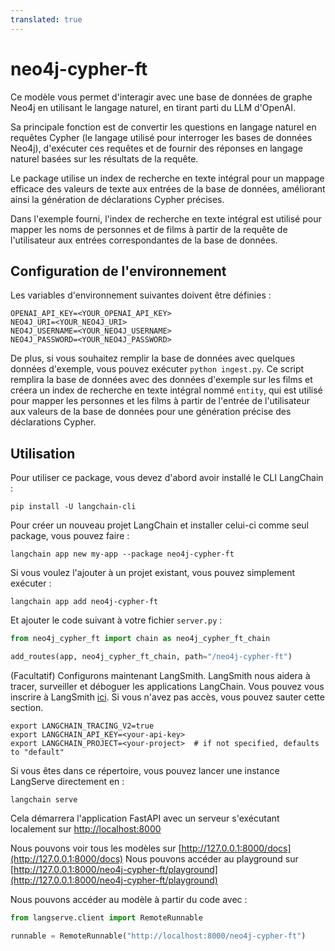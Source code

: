 ```yaml
---
translated: true
---
```


# neo4j-cypher-ft

Ce modèle vous permet d'interagir avec une base de données de graphe Neo4j en utilisant le langage naturel, en tirant parti du LLM d'OpenAI.

Sa principale fonction est de convertir les questions en langage naturel en requêtes Cypher (le langage utilisé pour interroger les bases de données Neo4j), d'exécuter ces requêtes et de fournir des réponses en langage naturel basées sur les résultats de la requête.

Le package utilise un index de recherche en texte intégral pour un mappage efficace des valeurs de texte aux entrées de la base de données, améliorant ainsi la génération de déclarations Cypher précises.

Dans l'exemple fourni, l'index de recherche en texte intégral est utilisé pour mapper les noms de personnes et de films à partir de la requête de l'utilisateur aux entrées correspondantes de la base de données.

## Configuration de l'environnement

Les variables d'environnement suivantes doivent être définies :

```shell
OPENAI_API_KEY=<YOUR_OPENAI_API_KEY>
NEO4J_URI=<YOUR_NEO4J_URI>
NEO4J_USERNAME=<YOUR_NEO4J_USERNAME>
NEO4J_PASSWORD=<YOUR_NEO4J_PASSWORD>
```

De plus, si vous souhaitez remplir la base de données avec quelques données d'exemple, vous pouvez exécuter `python ingest.py`.
Ce script remplira la base de données avec des données d'exemple sur les films et créera un index de recherche en texte intégral nommé `entity`, qui est utilisé pour mapper les personnes et les films à partir de l'entrée de l'utilisateur aux valeurs de la base de données pour une génération précise des déclarations Cypher.

## Utilisation

Pour utiliser ce package, vous devez d'abord avoir installé le CLI LangChain :

```shell
pip install -U langchain-cli
```

Pour créer un nouveau projet LangChain et installer celui-ci comme seul package, vous pouvez faire :

```shell
langchain app new my-app --package neo4j-cypher-ft
```

Si vous voulez l'ajouter à un projet existant, vous pouvez simplement exécuter :

```shell
langchain app add neo4j-cypher-ft
```

Et ajouter le code suivant à votre fichier `server.py` :

```python
from neo4j_cypher_ft import chain as neo4j_cypher_ft_chain

add_routes(app, neo4j_cypher_ft_chain, path="/neo4j-cypher-ft")
```

(Facultatif) Configurons maintenant LangSmith.
LangSmith nous aidera à tracer, surveiller et déboguer les applications LangChain.
Vous pouvez vous inscrire à LangSmith [ici](https://smith.langchain.com/).
Si vous n'avez pas accès, vous pouvez sauter cette section.

```shell
export LANGCHAIN_TRACING_V2=true
export LANGCHAIN_API_KEY=<your-api-key>
export LANGCHAIN_PROJECT=<your-project>  # if not specified, defaults to "default"
```

Si vous êtes dans ce répertoire, vous pouvez lancer une instance LangServe directement en :

```shell
langchain serve
```

Cela démarrera l'application FastAPI avec un serveur s'exécutant localement sur
[http://localhost:8000](http://localhost:8000)

Nous pouvons voir tous les modèles sur [http://127.0.0.1:8000/docs](http://127.0.0.1:8000/docs)
Nous pouvons accéder au playground sur [http://127.0.0.1:8000/neo4j-cypher-ft/playground](http://127.0.0.1:8000/neo4j-cypher-ft/playground)

Nous pouvons accéder au modèle à partir du code avec :

```python
from langserve.client import RemoteRunnable

runnable = RemoteRunnable("http://localhost:8000/neo4j-cypher-ft")
```
